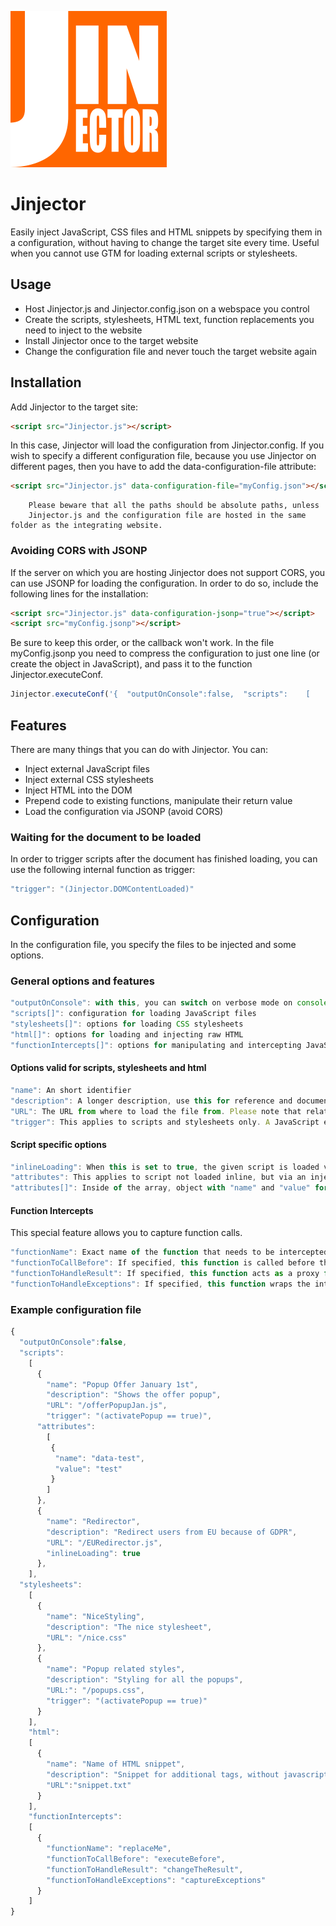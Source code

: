 ![alt text](https://github.com/vneri/Jinjector/blob/master/Jinjector_logo_small.png?raw "Jinjector")
# Jinjector
Easily inject JavaScript, CSS files and HTML snippets by specifying them in a configuration, without having to change the target site every time.
Useful when you cannot use GTM for loading external scripts or stylesheets.

## Usage
- Host Jinjector.js and Jinjector.config.json on a webspace you control
- Create the scripts, stylesheets, HTML text, function replacements you need to inject to the website
- Install Jinjector once to the target website
- Change the configuration file and never touch the target website again

## Installation
Add Jinjector to the target site:
```html
<script src="Jinjector.js"></script>
```

In this case, Jinjector will load the configuration from Jinjector.config.
If you wish to specify a different configuration file, because you use Jinjector on different pages, then you have to add the data-configuration-file attribute:
```html
<script src="Jinjector.js" data-configuration-file="myConfig.json"></script>
```
        Please beware that all the paths should be absolute paths, unless 
        Jinjector.js and the configuration file are hosted in the same folder as the integrating website.

### Avoiding CORS with JSONP
If the server on which you are hosting Jinjector does not support CORS, you can use JSONP for loading the configuration.
In order to do so, include the following lines for the installation:
```html
<script src="Jinjector.js" data-configuration-jsonp="true"></script>
<script src="myConfig.jsonp"></script>
```
Be sure to keep this order, or the callback won't work.
In the file myConfig.jsonp you need to compress the configuration to just one line (or create the object in JavaScript), and pass it to the function Jinjector.executeConf.
```javascript
Jinjector.executeConf('{  "outputOnConsole":false,  "scripts":    [      {        "name": "Popup Offer January 1st",        "description": "Shows the offer popup",        "URL": "/offerPopupJan.js",        "trigger": "(activatePopup == true)"      },      {        "name": "Redirector",        "description": "Redirect users from EU because of GDPR",        "URL": "/EURedirector.js"      },    ],  "stylesheets":    [      {        "name": "NiceStyling",        "description": "The nice stylesheet",        "URL": "/nice.css"      },      {        "name": "Popup related styles",        "description": "Styling for all the popups",        "URL:": "/popups.css",        "trigger": "(activatePopup == true)"      }    ]}');
```

## Features
There are many things that you can do with Jinjector. You can:
- Inject external JavaScript files
- Inject external CSS stylesheets
- Inject HTML into the DOM
- Prepend code to existing functions, manipulate their return value
- Load the configuration via JSONP (avoid CORS)


### Waiting for the document to be loaded
In order to trigger scripts after the document has finished loading, you can use the following internal function as trigger:
```javascript
"trigger": "(Jinjector.DOMContentLoaded)"
```

## Configuration
In the configuration file, you specify the files to be injected and some options.

### General options and features
```javascript
"outputOnConsole": with this, you can switch on verbose mode on console
"scripts[]": configuration for loading JavaScript files
"stylesheets[]": options for loading CSS stylesheets
"html[]": options for loading and injecting raw HTML
"functionIntercepts[]": options for manipulating and intercepting JavaScript functions in the running context
```
#### Options valid for scripts, stylesheets and html
```javascript
"name": An short identifier
"description": A longer description, use this for reference and documentation
"URL": The URL from where to load the file from. Please note that relative paths relate to where Jinjector.js is hosted
"trigger": This applies to scripts and stylesheets only. A JavaScript expression that has to evaluate to "true", in order for the file to be loaded and injected
```
#### Script specific options
```javascript
"inlineLoading": When this is set to true, the given script is loaded via AJAX and executed with eval
"attributes": This applies to script not loaded inline, but via an injected script tag. You can specify what attributes have to be added to the script tag
"attributes[]": Inside of the array, object with "name" and "value" for the attributes are expected
```
#### Function Intercepts
This special feature allows you to capture function calls.
```javascript
"functionName": Exact name of the function that needs to be intercepted
"functionToCallBefore": If specified, this function is called before the intercepted function
"functionToHandleResult": If specified, this function acts as a proxy for the result, and can modify it
"functionToHandleExceptions": If specified, this function wraps the intercepted function and is called in case of an expection
```
### Example configuration file
```javascript
{
  "outputOnConsole":false,
  "scripts":
    [
      {
        "name": "Popup Offer January 1st",
        "description": "Shows the offer popup",
        "URL": "/offerPopupJan.js",
        "trigger": "(activatePopup == true)",
	  "attributes":
		[
		 {				
		  "name": "data-test",
		  "value": "test"
		 }
		]
      },
      {
        "name": "Redirector",
        "description": "Redirect users from EU because of GDPR",
        "URL": "/EURedirector.js",
        "inlineLoading": true
      },
    ],
  "stylesheets":
    [
      {
        "name": "NiceStyling",
        "description": "The nice stylesheet",
        "URL": "/nice.css"
      },
      {
        "name": "Popup related styles",
        "description": "Styling for all the popups",
        "URL:": "/popups.css",
        "trigger": "(activatePopup == true)"
      }
    ],
    "html":
    [
      {
        "name": "Name of HTML snippet",
        "description": "Snippet for additional tags, without javascript",
        "URL":"snippet.txt"
	  }
	],
    "functionIntercepts":
	[
	  {
		"functionName": "replaceMe",
		"functionToCallBefore": "executeBefore",
		"functionToHandleResult": "changeTheResult",
		"functionToHandleExceptions": "captureExceptions"
      }
	]
}
```

